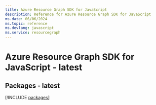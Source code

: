 ```yaml
---
title: Azure Resource Graph SDK for JavaScript
description: Reference for Azure Resource Graph SDK for JavaScript
ms.date: 06/06/2024
ms.topic: reference
ms.devlang: javascript
ms.service: resourcegraph
---
```

# Azure Resource Graph SDK for JavaScript - latest
## Packages - latest
[!INCLUDE [packages](resource-graph-index.md)]